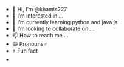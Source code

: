 - 👋 Hi, I’m @khamis227
- 👀 I’m interested in ...
- 🌱 I’m currently learning python and java js
- 💞️ I’m looking to collaborate on ...
- 📫 How to reach me ...
- 😄 Pronouns♂️
- ⚡ Fun fact 
- 

<!---
khamis227/khamis227 is a ✨ special ✨ repository because its `README.md` (this file) appears on your GitHub profile.
You can click the Preview link to take a look at your changes.
--->
